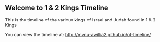 ## Welcome to 1 & 2 Kings Timeline

This is the timeline of the various kings of Israel and Judah found in 1 & 2 Kings

You can view the timeline at: http://mvnu-awillia2.github.io/ot-timeline/
